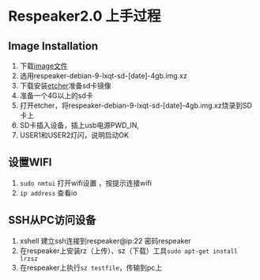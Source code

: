 # Respeaker2.0 上手过程

## Image Installation

1. 下载[image文件](https://bfaceafsieduau-my.sharepoint.com/personal/miaojg22_off365_cn/_layouts/15/guestaccess.aspx?folderid=0bb3c4f3f122d4c2bb0f65eee2b5938f8&authkey=AfLSkcE8QeeUHTQ8GGfrrsU)
2. 选用respeaker-debian-9-lxqt-sd-[date]-4gb.img.xz
3. 下载安装[etcher](https://etcher.io/)准备sd卡镜像
4. 准备一个4G以上的sd卡
5. 打开etcher，将respeaker-debian-9-lxqt-sd-[date]-4gb.img.xz烧录到SD卡上
6. SD卡插入设备，插上usb电源PWD_IN,
7. USER1和USER2灯闪，说明启动OK

## 设置WIFI

1. `sudo nmtui` 打开wifi设置 ，按提示连接wifi
2. `ip address` 查看io

## SSH从PC访问设备

1. xshell 建立ssh连接到respeaker@ip:22 密码respeaker
2. 在respeaker上安装rz（上传）、sz（下载）工具`sudo apt-get install lrzsz`
3. 在respeaker上执行`sz testfile`，传输到pc上

